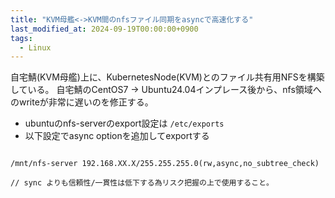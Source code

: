 ```yaml
---
title: "KVM母艦<->KVM間のnfsファイル同期をasyncで高速化する"
last_modified_at: 2024-09-19T00:00:00+0900
tags:
  - Linux
---
```

自宅鯖(KVM母艦)上に、KubernetesNode(KVM)とのファイル共有用NFSを構築している。
自宅鯖のCentOS7 -> Ubuntu24.04インプレース後から、nfs領域へのwriteが非常に遅いのを修正する。

- ubuntuのnfs-serverのexport設定は `/etc/exports`
- 以下設定でasync optionを追加してexportする

```

/mnt/nfs-server 192.168.XX.X/255.255.255.0(rw,async,no_subtree_check)

// sync よりも信頼性/一貫性は低下する為リスク把握の上で使用すること。

```